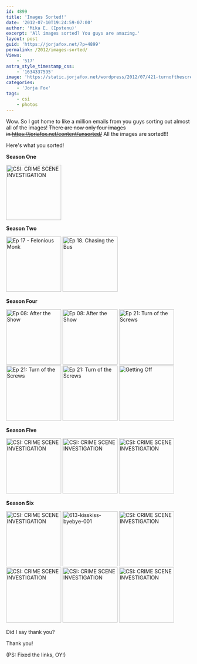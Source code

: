 ```yaml
---
id: 4899
title: 'Images Sorted!'
date: '2012-07-10T19:24:59-07:00'
author: 'Mika E. (Ipstenu)'
excerpt: 'All images sorted? You guys are amazing.'
layout: post
guid: 'https://jorjafox.net/?p=4899'
permalink: /2012/images-sorted/
Views:
    - '517'
astra_style_timestamp_css:
    - '1634337595'
image: 'https://static.jorjafox.net/wordpress/2012/07/421-turnofthescrews_005.jpeg'
categories:
    - 'Jorja Fox'
tags:
    - csi
    - photos
---
```


Wow. So I got home to like a million emails from you guys sorting out almost all of the images! <del datetime="2012-07-11T02:02:47+00:00">There are now only four images in <a href="https://jorjafox.net/content/unsorted/">https://jorjafox.net/content/unsorted/</a></del> All the images are sorted!!!

Here's what you sorted!

<strong>Season One</strong>

<a title="CSI: CRIME SCENE INVESTIGATION" href="https://jorjafox.net/gallery/tv/csi/pub/s01/p123_stripstrangler.jpg"><img src="https://jorjafox.net/gallery/cache/tv/csi/pub/s01/p123_stripstrangler_200_cw200_ch200_thumb.jpg" alt="CSI: CRIME SCENE INVESTIGATION" width="150" height="150" /></a>

<strong>Season Two</strong>

<a title="Ep 17 - Felonious Monk" href="https://jorjafox.net/gallery/tv/csi/pub/s02/p217_05.jpg"><img src="https://jorjafox.net/gallery/zp-core/i.php?a=tv/csi/pub/s02&amp;i=p217_05.jpg&amp;s=150&amp;c=1&amp;cw=150&amp;ch=150&amp;q=75&amp;t=1&amp;wmk=!" alt="Ep 17 - Felonious Monk" width="150" height="150" /></a> <a title="Ep 18. Chasing the Bus" href="https://jorjafox.net/gallery/tv/csi/pub/s02/p218_chasingthebus.jpg"><img src="https://jorjafox.net/gallery/cache/tv/csi/pub/s02/p218_chasingthebus_200_cw200_ch200_thumb.jpg" alt="Ep 18. Chasing the Bus" width="150" height="150" /></a>

<strong>Season Four</strong>

<a title="Ep 08: After the Show" href="https://jorjafox.net/gallery/tv/csi/pub/s04/stills/408-aftertheshow-001.jpg"><img src="https://jorjafox.net/gallery/cache/tv/csi/pub/s04/stills/408-aftertheshow-001_200_cw200_ch200_thumb.jpg" alt="Ep 08: After the Show" width="150" height="150" /></a> <a title="Ep 08: After the Show" href="https://jorjafox.net/gallery/tv/csi/pub/s04/stills/408-aftertheshow-002.jpg" rel="showcase" data-bitly-type="bitly_hover_card"><img src="https://jorjafox.net/gallery/cache/tv/csi/pub/s04/stills/408-aftertheshow-002_200_cw200_ch200_thumb.jpg" alt="Ep 08: After the Show" width="150" height="150" /></a> <a href="https://jorjafox.net/gallery/tv/csi/pub/s04/stills/421-turnofthescrews_004.jpg"><img src="https://jorjafox.net/gallery/cache/tv/csi/pub/s04/stills/421-turnofthescrews_004_200_cw200_ch200_thumb.jpg" alt="Ep 21: Turn of the Screws" width="150" height="150" /></a> <a title="Ep 21: Turn of the Screws" href="https://jorjafox.net/gallery/tv/csi/pub/s04/stills/421-turnofthescrews_005.jpg" rel="showcase" data-bitly-type="bitly_hover_card"><img src="https://jorjafox.net/gallery/cache/tv/csi/pub/s04/stills/421-turnofthescrews_005_200_cw200_ch200_thumb.jpg" alt="Ep 21: Turn of the Screws" width="150" height="150" /></a> <a title="Ep 21: Turn of the Screws" href="https://jorjafox.net/gallery/tv/csi/pub/s04/stills/421-turnofthescrews_006.jpg" rel="showcase" data-bitly-type="bitly_hover_card"><img src="https://jorjafox.net/gallery/cache/tv/csi/pub/s04/stills/421-turnofthescrews_006_200_cw200_ch200_thumb.jpg" alt="Ep 21: Turn of the Screws" width="150" height="150" /></a> <a href="https://jorjafox.net/gallery/tv/csi/pub/s04/stills/416-gettingoff_007.jpg"><img title="getting off" src="https://jorjafox.net/gallery/cache/tv/csi/pub/s04/stills/416-gettingoff_007_200_cw200_ch200_thumb.jpg" alt="Getting Off" width="150" height="150" /></a>

<strong>Season Five</strong>

<a title="Ep 21: Turn of the Screws" href="https://jorjafox.net/gallery/tv/csi/pub/s05/stills/510-nohumansinvolved_003.jpg"><img src="https://jorjafox.net/gallery/zp-core/i.php?a=tv/csi/pub/s05/stills&amp;i=510-nohumansinvolved_003.jpg&amp;s=150&amp;c=1&amp;cw=150&amp;ch=150&amp;q=75&amp;t=1&amp;wmk=!" alt="CSI: CRIME SCENE INVESTIGATION" width="150" height="150" /></a> <a title="CSI: CRIME SCENE INVESTIGATION" href="https://jorjafox.net/gallery/tv/csi/pub/s05/stills/509-meaculpa_001.jpg"><img src="https://jorjafox.net/gallery/zp-core/i.php?a=tv/csi/pub/s05/stills&amp;i=509-meaculpa_001.jpg&amp;s=150&amp;c=1&amp;cw=150&amp;ch=150&amp;q=75&amp;t=1&amp;wmk=!" alt="CSI: CRIME SCENE INVESTIGATION" width="150" height="150" /></a> <a href="https://jorjafox.net/gallery/tv/csi/pub/s05/stills/523-iced_005.jpg"><img src="https://jorjafox.net/gallery/zp-core/i.php?a=tv/csi/pub/s05/stills&amp;i=523-iced_005.jpg&amp;s=150&amp;c=1&amp;cw=150&amp;ch=150&amp;q=75&amp;t=1&amp;wmk=!" alt="CSI: CRIME SCENE INVESTIGATION" width="150" height="150" /></a>

<strong>Season Six</strong>

<a title="CSI: CRIME SCENE INVESTIGATION" href="https://jorjafox.net/gallery/tv/csi/pub/s06/stills/611-werewolves-001.jpg"><img src="https://jorjafox.net/gallery/zp-core/i.php?a=tv/csi/pub/s06/stills&amp;i=611-werewolves-001.jpg&amp;s=150&amp;c=1&amp;cw=150&amp;ch=150&amp;q=75&amp;t=1&amp;wmk=!" alt="CSI: CRIME SCENE INVESTIGATION" width="150" height="150" /></a> <a title="613-kisskiss-byebye-001" href="https://jorjafox.net/gallery/tv/csi/pub/s06/stills/613-kisskiss-byebye-001.png"><img src="https://jorjafox.net/gallery/cache/tv/csi/pub/s06/stills/613-kisskiss-byebye-001_200_cw200_ch200_thumb.png" alt="613-kisskiss-byebye-001" width="150" height="150" /></a> <a title="CSI: CRIME SCENE INVESTIGATION" href="https://jorjafox.net/gallery/tv/csi/pub/s06/stills/614-killer_01.jpg"><img src="https://jorjafox.net/gallery/cache/tv/csi/pub/s06/stills/614-killer_01_200_cw200_ch200_thumb.jpg" alt="CSI: CRIME SCENE INVESTIGATION" width="150" height="150" /></a> <a title="CSI: CRIME SCENE INVESTIGATION" href="https://jorjafox.net/gallery/tv/csi/pub/s06/stills/614-killer_02.jpg"><img src="https://jorjafox.net/gallery/cache/tv/csi/pub/s06/stills/614-killer_02_200_cw200_ch200_thumb.jpg" alt="CSI: CRIME SCENE INVESTIGATION" width="150" height="150" /></a> <a title="CSI: CRIME SCENE INVESTIGATION" href="https://jorjafox.net/gallery/tv/csi/pub/s06/stills/614-killer_04.jpg"><img src="https://jorjafox.net/gallery/cache/tv/csi/pub/s06/stills/614-killer_04_200_cw200_ch200_thumb.jpg" alt="CSI: CRIME SCENE INVESTIGATION" width="150" height="150" /></a> <a title="CSI: CRIME SCENE INVESTIGATION" href="https://jorjafox.net/gallery/tv/csi/pub/s06/stills/614-killer_05.jpg"><img src="https://jorjafox.net/gallery/cache/tv/csi/pub/s06/stills/614-killer_05_200_cw200_ch200_thumb.jpg" alt="CSI: CRIME SCENE INVESTIGATION" width="150" height="150" /></a>

Did I say thank you?

Thank you!

(PS: Fixed the links, OY!)